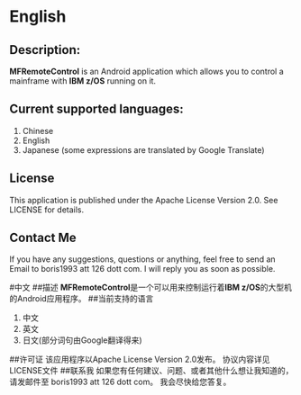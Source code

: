 # English
## Description:
**MFRemoteControl** is an Android application which allows you to control a mainframe with **IBM z/OS** running on it.
## Current supported languages:
1. Chinese
2. English
3. Japanese (some expressions are translated by Google Translate)

## License
This application is published under the Apache License Version 2.0.
See LICENSE for details.
## Contact Me
If you have any suggestions, questions or anything, feel free to send an Email to boris1993 att 126 dott com.
I will reply you as soon as possible.

#中文
##描述
**MFRemoteControl**是一个可以用来控制运行着**IBM z/OS**的大型机的Android应用程序。
##当前支持的语言
1. 中文
2. 英文
3. 日文(部分词句由Google翻译得来)

##许可证
该应用程序以Apache License Version 2.0发布。
协议内容详见LICENSE文件
##联系我
如果您有任何建议、问题、或者其他什么想让我知道的，请发邮件至 boris1993 att 126 dott com。
我会尽快给您答复。
